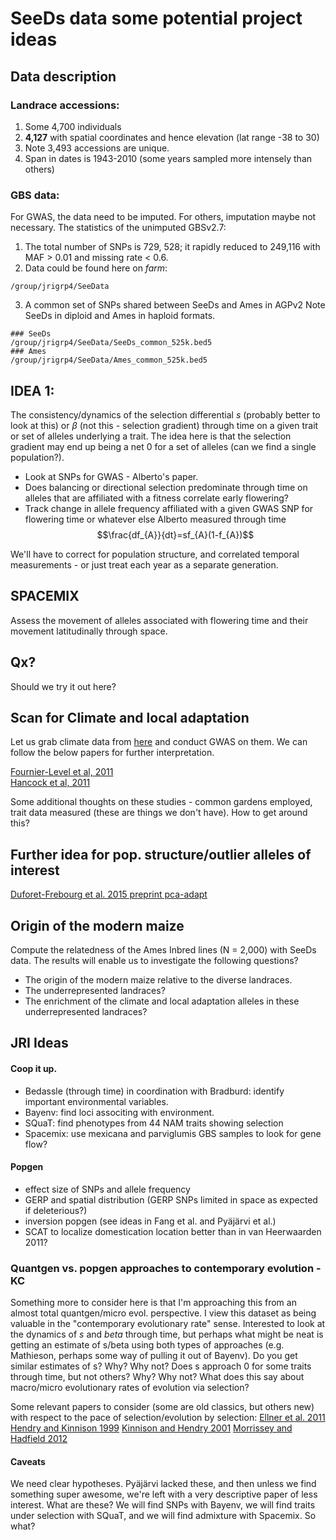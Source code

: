 # SeeDs data some potential project ideas

## Data description

### Landrace accessions:
1. Some 4,700 individuals
2. **4,127** with spatial coordinates and hence elevation (lat range -38 to 30)
3. Note 3,493 accessions are unique.
4. Span in dates is 1943-2010 (some years sampled more intensely than others)

### GBS data:
For GWAS, the data need to be imputed. For others, imputation maybe not necessary. The statistics of the unimputed GBSv2.7:  
1. The total number of SNPs is 729, 528; it rapidly reduced to 249,116 with MAF > 0.01 and missing rate < 0.6.  
2. Data could be found here on *farm*:  
```
/group/jrigrp4/SeeData
```
3. A common set of SNPs shared between SeeDs and Ames in AGPv2
Note SeeDs in diploid and Ames in haploid formats.
```
### SeeDs
/group/jrigrp4/SeeData/SeeDs_common_525k.bed5
### Ames
/group/jrigrp4/SeeData/Ames_common_525k.bed5
```

## IDEA 1: 
The consistency/dynamics of the selection differential $s$ (probably better to look at this) or $\beta$ (not this - selection gradient) through time on a given trait or set of alleles underlying a trait.
The idea here is that the selection gradient may end up being a net 0 for a set of alleles (can we find a single population?). 

- Look at SNPs for GWAS - Alberto's paper.
- Does balancing or directional selection predominate through time on alleles that are affiliated with a fitness correlate early flowering?
- Track change in allele frequency affiliated with a given GWAS SNP for flowering time or whatever else Alberto measured through time $$\frac{df_{A}}{dt}=sf_{A}(1-f_{A})$$

We'll have to correct for population structure, and correlated temporal measurements - or just treat each year as a separate generation.

## SPACEMIX
Assess the movement of alleles associated with flowering time and their movement latitudinally through space. 

## Qx?
Should we try it out here? 


## Scan for Climate and local adaptation

Let us grab climate data from [here](http://www.worldclim.org/current) and conduct GWAS on them. We can follow the below papers for further interpretation.

[Fournier-Level et al, 2011](http://www.ncbi.nlm.nih.gov/pubmed/21980109)  
[Hancock  et al, 2011](http://www.ncbi.nlm.nih.gov/pubmed/21980108)

Some additional thoughts on these studies - common gardens employed, trait data measured (these are things we don't have). How to get around this?

## Further idea for pop. structure/outlier alleles of interest
[Duforet-Frebourg et al. 2015 preprint pca-adapt](http://arxiv.org/abs/1504.04543)

## Origin of the modern maize

Compute the relatedness of the Ames Inbred lines (N = 2,000) with SeeDs data. The results will enable us to investigate the following questions?

- The origin of the modern maize relative to the diverse landraces.
- The underrepresented landraces?
- The enrichment of the climate and local adaptation alleles in these underrepresented landraces?

## JRI Ideas

#### Coop it up.

* Bedassle (through time) in coordination with Bradburd: identify important environmental variables.  
* Bayenv: find loci associting with environment.  
* SQuaT: find phenotypes from 44 NAM traits showing selection  
* Spacemix: use mexicana and parviglumis GBS samples to look for gene flow?

#### Popgen

* effect size of SNPs and allele frequency  
* GERP and spatial distribution (GERP SNPs limited in space as expected if deleterious?)
* inversion popgen (see ideas in Fang et al. and Pyäjärvi et al.)
* SCAT to localize domestication location better than in van Heerwaarden 2011?

### Quantgen vs. popgen approaches to contemporary evolution - KC
Something more to consider here is that I'm approaching this from an almost total quantgen/micro evol. perspective. I view this dataset as being valuable in the "contemporary evolutionary rate" sense.  Interested to look at the dynamics of _s_ and $beta$ through time, but perhaps what might be neat is getting an estimate of s/beta using both types of approaches (e.g. Mathieson, perhaps some way of pulling it out of Bayenv). Do you get similar estimates of s? Why? Why not? Does s approach 0 for some traits through time, but not others? Why? Why not? What does this say about macro/micro evolutionary rates of evolution via selection? 

Some relevant papers to consider (some are old classics, but others new) with respect to the pace of selection/evolution by selection:
[Ellner et al. 2011](http://onlinelibrary.wiley.com/doi/10.1111/j.1461-0248.2011.01616.x/full)
[Hendry and Kinnison 1999](http://www.jstor.org/stable/2640428?seq=1#page_scan_tab_contents)
[Kinnison and Hendry 2001](http://link.springer.com/chapter/10.1007/978-94-010-0585-2_10)
[Morrissey and Hadfield 2012](http://onlinelibrary.wiley.com/doi/10.1111/j.1558-5646.2011.01444.x/full)

#### Caveats

We need clear hypotheses.  Pyäjärvi lacked these, and then unless we find something super awesome, we're left with a very descriptive paper of less interest. What are these? We will find SNPs with Bayenv, we will find traits under selection with SQuaT, and we will find admixture with Spacemix.  So what?